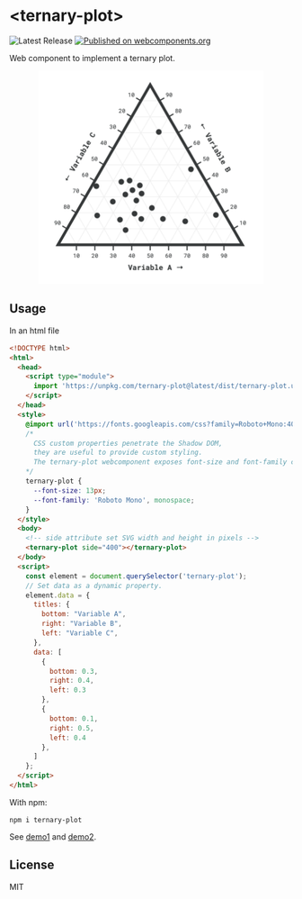 # &lt;ternary-plot&gt;

![Latest Release](https://badgen.net/github/release/nextbitlabs/ternary-plot) [![Published on webcomponents.org](https://img.shields.io/badge/webcomponents.org-published-blue.svg)](https://www.webcomponents.org/element/ternary-plot)

Web component to implement a ternary plot.

<div align="center">


<img width="400px" src="image.png">
</div>


## Usage

In an html file

```html
<!DOCTYPE html>
<html>
  <head>
    <script type="module">
      import 'https://unpkg.com/ternary-plot@latest/dist/ternary-plot.umd.js';
    </script>
  </head>
  <style>
    @import url('https://fonts.googleapis.com/css?family=Roboto+Mono:400,700&display=swap');
    /*
      CSS custom properties penetrate the Shadow DOM,
      they are useful to provide custom styling.
      The ternary-plot webcomponent exposes font-size and font-family custom properties.
    */
    ternary-plot {
      --font-size: 13px;
      --font-family: 'Roboto Mono', monospace;
    }
  </style>
  <body>
    <!-- side attribute set SVG width and height in pixels -->
    <ternary-plot side="400"></ternary-plot>
  </body>
  <script>
    const element = document.querySelector('ternary-plot');
    // Set data as a dynamic property.
    element.data = {
      titles: {
        bottom: "Variable A",
        right: "Variable B",
        left: "Variable C",
      },
      data: [
        {
          bottom: 0.3,
          right: 0.4,
          left: 0.3
        },
        {
          bottom: 0.1,
          right: 0.5,
          left: 0.4
        },
      ]
    };
  </script>
</html>
```

With npm:

```
npm i ternary-plot
```

See [demo1](https://stackblitz.com/edit/ternary-plot-example) and [demo2](https://stackblitz.com/edit/ternary-plot-example-random-data).

## License

MIT
